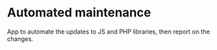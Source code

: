 # Automated maintenance

App to automate the updates to JS and PHP libraries, then report on the changes.
